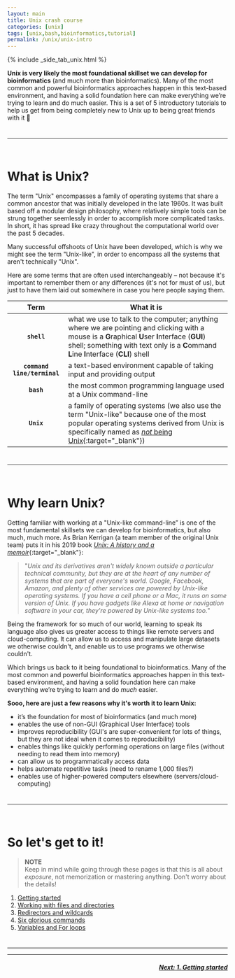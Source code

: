 ```yaml
---
layout: main
title: Unix crash course
categories: [unix]
tags: [unix,bash,bioinformatics,tutorial]
permalink: /unix/unix-intro
---
```


{% include _side_tab_unix.html %}

**Unix is very likely the most foundational skillset we can develop for bioinformatics** (and much more than bioinformatics). Many of the most common and powerful bioinformatics approaches happen in this text-based environment, and having a solid foundation here can make everything we’re trying to learn and do much easier. This is a set of 5 introductory tutorials to help us get from being completely new to Unix up to being great friends with it 🙂 

<hr style="height:10px; visibility:hidden;" />

---
<br>

# What is Unix?
The term "Unix" encompasses a family of operating systems that share a common ancestor that was initially developed in the late 1960s. It was built based off a modular design philosophy, where relatively simple tools can be strung together seemlessly in order to accomplish more complicated tasks. In short, it has spread like crazy throughout the computational world over the past 5 decades. 

Many successful offshoots of Unix have been developed, which is why we might see the term "Unix-like", in order to encompass all the systems that aren't technically "Unix". 

Here are some terms that are often used interchangeably – not because it's important to remember them or any differences (it's not for must of us), but just to have them laid out somewhere in case you here people saying them.

| Term     | What it is          |
|:-------------:|------------------|
| **`shell`** | what we use to talk to the computer; anything where we are pointing and clicking with a mouse is a **G**raphical **U**ser **I**nterface (**GUI**) shell; something with text only is a **C**ommand **L**ine **I**nterface (**CLI**) shell |  
| **`command line/terminal`** | a text-based environment capable of taking input and providing output |  
| **`bash`** | the most common programming language used at a Unix command-line |  
| **`Unix`** | a family of operating systems (we also use the term "Unix-like" because one of the most popular operating systems derived from Unix is specifically named as [*not* being Unix](https://en.wikipedia.org/wiki/GNU){:target="_blank"}) |  


<hr style="height:10px; visibility:hidden;" />

---
<br>

# Why learn Unix?
Getting familiar with working at a "Unix-like command-line” is one of the most fundamental skillsets we can develop for bioinformatics, but also much, much more. As Brian Kerrigan (a team member of the original Unix team) puts it in his 2019 book [*Unix: A history and a memoir*](https://www.cs.princeton.edu/~bwk/memoir.html){:target="_blank"}:

> "*Unix and its derivatives aren't widely known outside a particular technical community, but they are at the heart of any number of systems that are part of everyone's world. Google, Facebook, Amazon, and plenty of other services are powered by Unix-like operating systems. If you have a cell phone or a Mac, it runs on some version of Unix. If you have gadgets like Alexa at home or navigation software in your car, they're powered by Unix-like systems too.*"

Being the framework for so much of our world, learning to speak its language also gives us greater access to things like remote servers and cloud-computing. It can allow us to access and manipulate large datasets we otherwise couldn't, and enable us to use programs we otherwise couldn't.

Which brings us back to it being foundational to bioinformatics. Many of the most common and powerful bioinformatics approaches happen in this text-based environment, and having a solid foundation here can make everything we’re trying to learn and do *much* easier. 

**Sooo, here are just a few reasons why it's worth it to learn Unix:**  

* it’s the foundation for most of bioinformatics (and much more)  
* enables the use of non-GUI (Graphical User Interface) tools  
* improves reproducibility (GUI's are super-convenient for lots of things, but they are not ideal when it comes to reproducibility)  
* enables things like quickly performing operations on large files (without needing to read them into memory)  
* can allow us to programmatically access data  
* helps automate repetitive tasks (need to rename 1,000 files?)  
* enables use of higher-powered computers elsewhere (servers/cloud-computing)  


<hr style="height:10px; visibility:hidden;" />

---
<br>

# So let's get to it!

>**NOTE**  
> Keep in mind while going through these pages is that this is all about <i>exposure</i>, not memorization or mastering anything. Don't worry about the details!  

1. [Getting started](/unix/getting-started)
2. [Working with files and directories](/unix/working-with-files-and-dirs)
3. [Redirectors and wildcards](/unix/wild-redirectors)
4. [Six glorious commands](/unix/six-glorious-commands)
5. [Variables and For loops](/unix/for-loops)  

<hr style="height:10px; visibility:hidden;" />

---
---

<h5><a href="/unix/getting-started" style="float: right"><b>Next:</b> 1. Getting started</a></h5>
